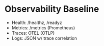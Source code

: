 # Observability Baseline

- Health: /healthz, /readyz
- Metrics: /metrics (Prometheus)
- Traces: OTEL (OTLP)
- Logs: JSON w/ trace correlation
